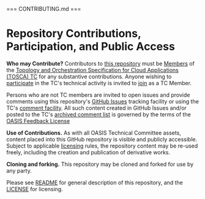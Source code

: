 === CONTRIBUTING.md ===

# Repository Contributions, Participation, and Public Access

**Who may Contribute?** Contributors to [this repository](https://github.com/oasis-tcs/tosca-specs/) must be [Members](https://www.oasis-open.org/policies-guidelines/oasis-defined-terms-2017-05-26#dMember) of the [Topology and Orchestration Specification for Cloud Applications (TOSCA) TC](https://www.oasis-open.org/committees/tosca/) for any substantive contributions.  Anyone wishing to [participate](https://www.oasis-open.org/org/faq#committee-participation) in the TC's technical activity is invited to [join](https://www.oasis-open.org/committees/join) as a TC Member.

Persons who are not TC members are invited to open issues and provide comments using this repository's [GitHub Issues](https://github.com/oasis-tcs/tosca-specs/issues/new) tracking facility or using the TC's [comment facility](https://www.oasis-open.org/committees/comments/index.php?wg_abbrev=tosca). All such content created in GitHub Issues and/or posted to the TC's [archived comment list](https://lists.oasis-open.org/archives/tosca-comment/) is governed by the terms of the [OASIS Feedback License](https://www.oasis-open.org/policies-guidelines/ipr#appendixa)

**Use of Contributions.**  As with all OASIS Technical Committee assets, content placed into this GitHub repository is visible and publicly accessible.  Subject to applicable [licensing](https://github.com/oasis-tcs/tosca-specs/blob/main/LICENSE.md) rules, the repository content may be re-used freely, including the creation and publication of derivative works.

**Cloning and forking.** This repository may be cloned and forked for use by any party. 

Please see [README](https://github.com/oasis-tcs/tosca-specs/blob/main/README.md) for general description of this repository, and the [LICENSE](https://github.com/oasis-tcs/tosca-specs/blob/main/LICENSE.md) for licensing.

